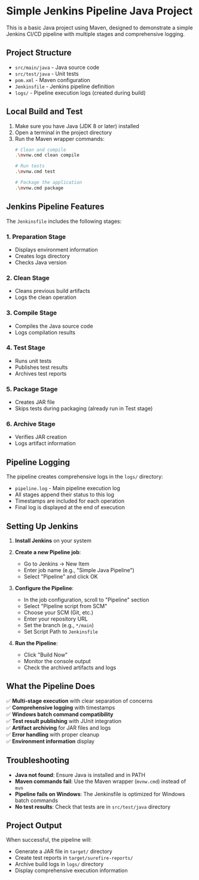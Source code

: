 # Simple Jenkins Pipeline Java Project

This is a basic Java project using Maven, designed to demonstrate a simple Jenkins CI/CD pipeline with multiple stages and comprehensive logging.

## Project Structure
- `src/main/java` - Java source code
- `src/test/java` - Unit tests
- `pom.xml` - Maven configuration
- `Jenkinsfile` - Jenkins pipeline definition
- `logs/` - Pipeline execution logs (created during build)

## Local Build and Test
1. Make sure you have Java (JDK 8 or later) installed
2. Open a terminal in the project directory
3. Run the Maven wrapper commands:
   ```bash
   # Clean and compile
   .\mvnw.cmd clean compile
   
   # Run tests
   .\mvnw.cmd test
   
   # Package the application
   .\mvnw.cmd package
   ```

## Jenkins Pipeline Features

The `Jenkinsfile` includes the following stages:

### 1. **Preparation Stage**
- Displays environment information
- Creates logs directory
- Checks Java version

### 2. **Clean Stage**
- Cleans previous build artifacts
- Logs the clean operation

### 3. **Compile Stage**
- Compiles the Java source code
- Logs compilation results

### 4. **Test Stage**
- Runs unit tests
- Publishes test results
- Archives test reports

### 5. **Package Stage**
- Creates JAR file
- Skips tests during packaging (already run in Test stage)

### 6. **Archive Stage**
- Verifies JAR creation
- Logs artifact information

## Pipeline Logging

The pipeline creates comprehensive logs in the `logs/` directory:
- `pipeline.log` - Main pipeline execution log
- All stages append their status to this log
- Timestamps are included for each operation
- Final log is displayed at the end of execution

## Setting Up Jenkins

1. **Install Jenkins** on your system
2. **Create a new Pipeline job**:
   - Go to Jenkins → New Item
   - Enter job name (e.g., "Simple Java Pipeline")
   - Select "Pipeline" and click OK

3. **Configure the Pipeline**:
   - In the job configuration, scroll to "Pipeline" section
   - Select "Pipeline script from SCM"
   - Choose your SCM (Git, etc.)
   - Enter your repository URL
   - Set the branch (e.g., `*/main`)
   - Set Script Path to `Jenkinsfile`

4. **Run the Pipeline**:
   - Click "Build Now"
   - Monitor the console output
   - Check the archived artifacts and logs

## What the Pipeline Does

✅ **Multi-stage execution** with clear separation of concerns  
✅ **Comprehensive logging** with timestamps  
✅ **Windows batch command compatibility**  
✅ **Test result publishing** with JUnit integration  
✅ **Artifact archiving** for JAR files and logs  
✅ **Error handling** with proper cleanup  
✅ **Environment information** display  

## Troubleshooting

- **Java not found**: Ensure Java is installed and in PATH
- **Maven commands fail**: Use the Maven wrapper (`mvnw.cmd`) instead of `mvn`
- **Pipeline fails on Windows**: The Jenkinsfile is optimized for Windows batch commands
- **No test results**: Check that tests are in `src/test/java` directory

## Project Output

When successful, the pipeline will:
- Generate a JAR file in `target/` directory
- Create test reports in `target/surefire-reports/`
- Archive build logs in `logs/` directory
- Display comprehensive execution information
